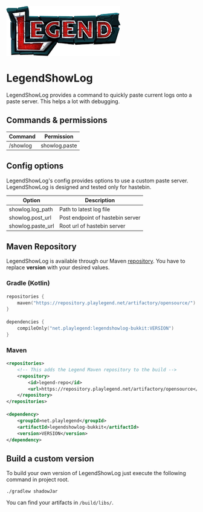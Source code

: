 <a href="https://playlegend.net"><img src="assets/full-logo-stone-highres.png" width="60%"></a>

# LegendShowLog
LegendShowLog provides a command to quickly paste current logs onto a paste server. 
This helps a lot with debugging.

## Commands & permissions
| Command | Permission |
| --- | --- |
| /showlog | showlog.paste |

## Config options
LegendShowLog's config provides options to use a custom paste server. LegendShowLog is designed and tested only for hastebin.

| Option | Description |
| --- | --- |
| showlog.log_path | Path to latest log file |
| showlog.post_url | Post endpoint of hastebin server |
| showlog.paste_url | Root url of hastebin server |

## Maven Repository
LegendShowLog is available through our Maven [repository](https://repository.playlegend.net).
You have to replace **version** with your desired values. 

### Gradle (Kotlin)
```kotlin
repositories {
    maven("https://repository.playlegend.net/artifactory/opensource/")
}

dependencies {
    compileOnly("net.playlegend:legendshowlog-bukkit:VERSION")
}
```

### Maven
```xml
<repositories>
    <!-- This adds the Legend Maven repository to the build -->
    <repository>
        <id>legend-repo</id>
        <url>https://repository.playlegend.net/artifactory/opensource</url>
    </repository>
</repositories>

<dependency>
    <groupId>net.playlegend</groupId>
    <artifactId>legendshowlog-bukkit</artifactId>
    <version>VERSION</version>
</dependency>
```

## Build a custom version
To build your own version of LegendShowLog just execute the following command in project root.
```shell script
./gradlew shadowJar
```
You can find your artifacts in `/build/libs/`.
